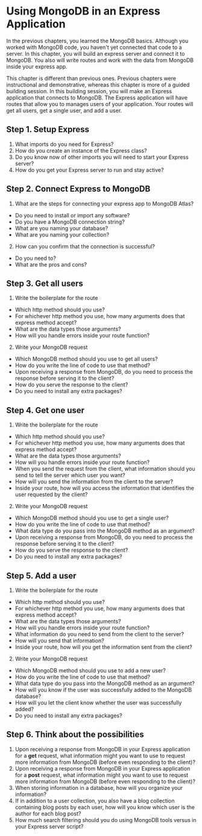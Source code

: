 # Using MongoDB in an Express Application

In the previous chapters, you learned the MongoDB basics. Although you worked with MongoDB code, you haven't yet connected that code to a server. In this chapter, you will build an express server and connect it to MongoDB. You also will write routes and work with the data from MongoDB inside your express app. 

This chapter is different than previous ones. Previous chapters were instructional and demonstrative, whereas this chapter is more of a guided building session. In this building session, you will make an Express application that connects to MongoDB. The Express application will have routes that allow you to manages users of your application. Your routes will get all users, get a single user, and add a user.

## Step 1. Setup Express

1. What imports do you need for Express?
2. How do you create an instance of the Express class?
3. Do you know now of other imports you will need to start your Express server?
4. How do you get your Express server to run and stay active?

## Step 2. Connect Express to MongoDB

1. What are the steps for connecting your express app to MongoDB Atlas?

- Do you need to install or import any software?
- Do you have a MongoDB connection string?
- What are you naming your database?
- What are you naming your collection?

2. How can you confirm that the connection is successful?

- Do you need to?
- What are the pros and cons?

## Step 3. Get all users

1. Write the boilerplate for the route

- Which http method should you use?
- For whichever http method you use, how many arguments does that express method accept?
- What are the data types those arguments?
- How will you handle errors inside your route function?

2. Write your MongoDB request

- Which MongoDB method should you use to get all users?
- How do you write the line of code to use that method?
- Upon receiving a response from MongoDB, do you need to process the response before serving it to the client?
- How do you serve the response to the client?
- Do you need to install any extra packages?

## Step 4. Get one user

1. Write the boilerplate for the route

- Which http method should you use?
- For whichever http method you use, how many arguments does that express method accept?
- What are the data types those arguments?
- How will you handle errors inside your route function?
- When you send the request from the client, what information should you send to tell the server which user you want?
- How will you send the information from the client to the server?
- Inside your route, how will you access the information that identifies the user requested by the client?

2. Write your MongoDB request

- Which MongoDB method should you use to get a single user?
- How do you write the line of code to use that method?
- What data type do you pass into the MongoDB method as an argument?
- Upon receiving a response from MongoDB, do you need to process the response before serving it to the client?
- How do you serve the response to the client?
- Do you need to install any extra packages?

## Step 5. Add a user

1. Write the boilerplate for the route

- Which http method should you use?
- For whichever http method you use, how many arguments does that express method accept?
- What are the data types those arguments?
- How will you handle errors inside your route function?
- What information do you need to send from the client to the server?
- How will you send that information?
- Inside your route, how will you get the information sent from the client?

2. Write your MongoDB request

- Which MongoDB method should you use to add a new user?
- How do you write the line of code to use that method?
- What data type do you pass into the MongoDB method as an argument?
- How will you know if the user was successfully added to the MongoDB database?
- How will you let the client know whether the user was successfully added?
- Do you need to install any extra packages?

## Step 6. Think about the possibilities

1. Upon receiving a response from MongoDB in your Express application for a **get** request, what information might you want to use to request more information from MongoDB (before even responding to the client)?
2. Upon receiving a response from MongoDB in your Express application for a **post** request, what information might you want to use to request more information from MongoDB (before even responding to the client)?
3. When storing information in a database, how will you organize your information?
4. If in addition to a user collection, you also have a blog collection containing blog posts by each user, how will you know which user is the author for each blog post?
5. How much search filtering should you do using MongoDB tools versus in your Express server script?

